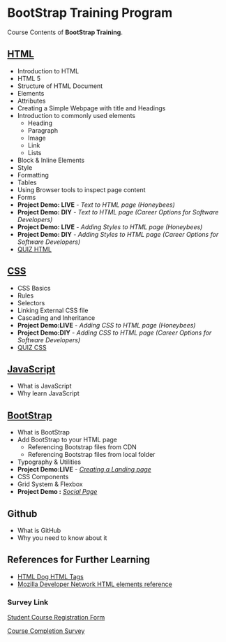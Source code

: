 # BootStrap Training Program

Course Contents of **BootStrap Training**.

## [HTML](http://www.costaivo.com/Tutorial-BootStrap/1_HTML/)

- Introduction to HTML
- HTML 5
- Structure of HTML Document
- Elements
- Attributes
- Creating a Simple Webpage with title and Headings
- Introduction to commonly used elements
  - Heading
  - Paragraph
  - Image
  - Link
  - Lists
- Block & Inline Elements
- Style
- Formatting
- Tables
- Using Browser tools to inspect page content
- Forms
- **Project Demo: LIVE** - _Text to HTML page (Honeybees)_
- **Project Demo: DIY** - _Text to HTML page (Career Options for Software Developers)_
- **Project Demo: LIVE** - _Adding Styles to HTML page (Honeybees)_
- **Project Demo: DIY** - _Adding Styles to HTML page (Career Options for Software Developers)_
- [QUIZ HTML](http://www.costaivo.com/Tutorial-BootStrap/1_HTML/9_Quiz/HTML-Quiz.html)

## [CSS](http://www.costaivo.com/Tutorial-BootStrap/2_CSS)

- CSS Basics
- Rules
- Selectors
- Linking External CSS file
- Cascading and Inheritance
- **Project Demo:LIVE** - _Adding CSS to HTML page (Honeybees)_
- **Project Demo:DIY** - _Adding CSS to HTML page (Career Options for Software Developers)_
- [QUIZ CSS](http://www.costaivo.com/Tutorial-BootStrap/1_HTML/8_Quiz/HTML-Quiz.html)

## [JavaScript](http://www.costaivo.com/Tutorial-BootStrap/3_JavaScript)

- What is JavaScript
- Why learn JavaScript

## [BootStrap](http://www.costaivo.com/Tutorial-BootStrap/4_Bootstrap)

- What is BootStrap
- Add BootStrap to your HTML page
  - Referencing Bootstrap files from CDN
  - Referencing Bootstrap files from local folder
- Typography & Utilities
- **Project Demo:LIVE** - [_Creating a Landing page_](http://www.costaivo.com/Tutorial-BootStrap/4_Bootstrap/6_LandingPage/end/index.html)
- CSS Components
- Grid System & Flexbox
- **Project Demo :** [_Social Page_](http://www.costaivo.com/Tutorial-BootStrap/4_Bootstrap/7_SocialApp/index.html)


## Github

- What is GitHub
- Why you need to know about it

## References for Further Learning

- [HTML Dog HTML Tags](http://www.htmldog.com/references/html/tags/)
- [Mozilla Developer Network HTML elements reference](https://developer.mozilla.org/en-US/docs/Web/HTML/Element)

### Survey Link

[Student Course Registration Form](https://ivocosta1.typeform.com/to/Q8VI4d)

[Course Completion Survey](https://ivocosta1.typeform.com/to/EWX1YQ)
